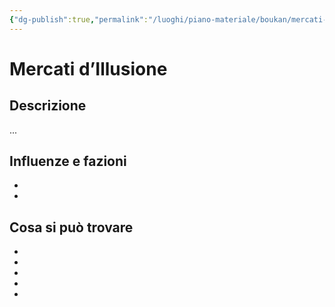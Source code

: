 ```yaml
---
{"dg-publish":true,"permalink":"/luoghi/piano-materiale/boukan/mercati-d-illusione/","tags":["luogo"]}
---
```



# Mercati d’Illusione

## Descrizione
...


## Influenze e fazioni
- 
- 

## Cosa si può trovare

- 
- 
- 
- 
- 